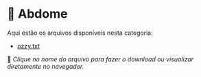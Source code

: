 # 📂 Abdome

Aqui estão os arquivos disponíveis nesta categoria:

- [ozzy.txt](ozzy.txt)

📌 *Clique no nome do arquivo para fazer o download ou visualizar diretamente no navegador.*
